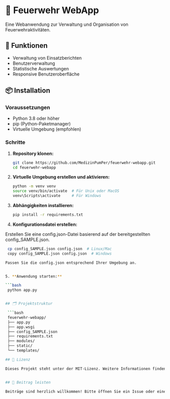 # 🚒 Feuerwehr WebApp

Eine Webanwendung zur Verwaltung und Organisation von Feuerwehraktivitäten.

## 🔧 Funktionen

- Verwaltung von Einsatzberichten
- Benutzerverwaltung
- Statistische Auswertungen
- Responsive Benutzeroberfläche

## 📦 Installation

### Voraussetzungen

- Python 3.8 oder höher
- pip (Python-Paketmanager)
- Virtuelle Umgebung (empfohlen)

### Schritte

1. **Repository klonen:**

   ```bash
   git clone https://github.com/MedizinPumPer/feuerwehr-webapp.git
   cd feuerwehr-webapp


2. **Virtuelle Umgebung erstellen und aktivieren:**

      ```bash
    python -m venv venv
    source venv/bin/activate  # Für Unix oder MacOS
    venv\Scripts\activate     # Für Windows

3. **Abhängigkeiten installieren:**

   ```bash
   pip install -r requirements.txt


4. **Konfigurationsdatei erstellen:**

Erstellen Sie eine config.json-Datei basierend auf der bereitgestellten config_SAMPLE.json.

   ```bash
    cp config_SAMPLE.json config.json  # Linux/Mac
    copy config_SAMPLE.json config.json  # Windows

Passen Sie die config.json entsprechend Ihrer Umgebung an.


5. **Anwendung starten:**

   ```bash
    python app.py


## 🗂️ Projektstruktur

    ```bash
    feuerwehr-webapp/
    ├── app.py
    ├── app.wsgi
    ├── config_SAMPLE.json
    ├── requirements.txt
    ├── modules/
    ├── static/
    └── templates/

## 📄 Lizenz

Dieses Projekt steht unter der MIT-Lizenz. Weitere Informationen finden Sie in der LICENSE-Datei.


## 🤝 Beitrag leisten

Beiträge sind herzlich willkommen! Bitte öffnen Sie ein Issue oder einen Pull Request, um Änderungen vorzuschlagen.